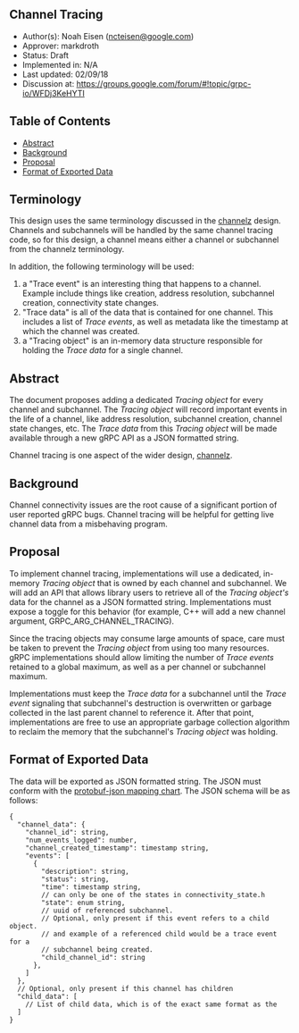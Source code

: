 Channel Tracing
----
* Author(s): Noah Eisen (ncteisen@google.com)
* Approver: markdroth
* Status: Draft
* Implemented in: N/A
* Last updated: 02/09/18
* Discussion at: https://groups.google.com/forum/#!topic/grpc-io/WFDj3KeHYTI

## Table of Contents

  * [Abstract](#abstract)
  * [Background](#background)
  * [Proposal](#proposal)
  * [Format of Exported Data](#format-of-exported-data)

## Terminology

This design uses the same terminology discussed in the [channelz](A14-channelz.md) design. Channels and subchannels will be handled by the same channel tracing code, so for this design, a channel means either a channel or subchannel from the channelz terminology.

In addition, the following terminology will be used:

1.  a "Trace event" is an interesting thing that happens to a channel. Example include things like creation, address resolution, subchannel creation, connectivity state changes.
2. "Trace data" is all of the data that is contained for one channel. This includes a list of _Trace events_, as well as metadata like the timestamp at which the channel was created.
3.  a "Tracing object" is an in-memory data structure responsible for holding the _Trace data_ for a single channel.

## Abstract

The document proposes adding a dedicated _Tracing object_ for every channel and subchannel. The _Tracing object_ will record important events in the life of a channel, like address resolution, subchannel creation, channel state changes, etc. The _Trace data_ from this _Tracing object_ will be made available through a new gRPC API as a JSON formatted string.

Channel tracing is one aspect of the wider design, [channelz](A14-channelz.md).

## Background

Channel connectivity issues are the root cause of a significant portion of user reported gRPC bugs. Channel tracing will be helpful for getting live channel data from a misbehaving program.

## Proposal

To implement channel tracing, implementations will use a dedicated, in-memory _Tracing object_ that is owned by each channel and subchannel. We will add an API that allows library users to retrieve all of the _Tracing object's_ data for the channel as a JSON formatted string. Implementations must expose a toggle for this behavior (for example, C++ will add a new channel argument, GRPC_ARG_CHANNEL_TRACING).

Since the tracing objects may consume large amounts of space, care must be taken to prevent the _Tracing object_ from using too many resources. gRPC implementations should allow limiting the number of _Trace events_ retained to a global maximum, as well as a per channel or subchannel maximum.

Implementations must keep the _Trace data_ for a subchannel until the _Trace event_ signaling that subchannel's destruction is overwritten or garbage collected in the last parent channel to reference it. After that point, implementations are free to use an appropriate garbage collection algorithm to reclaim the memory that the subchannel's _Tracing object_ was holding.


## Format of Exported Data

The data will be exported as JSON formatted string. The JSON must conform with the [protobuf-json mapping chart](https://developers.google.com/protocol-buffers/docs/proto3#json). The JSON schema will be as follows:

```
{
  "channel_data": {
    "channel_id": string,
    "num_events_logged": number,
    "channel_created_timestamp": timestamp string,
    "events": [
      {
        "description": string,
        "status": string,
        "time": timestamp string,
        // can only be one of the states in connectivity_state.h
        "state": enum string,
        // uuid of referenced subchannel.
        // Optional, only present if this event refers to a child object.
        // and example of a referenced child would be a trace event for a
        // subchannel being created.
        "child_channel_id": string
      },
    ]
  },
  // Optional, only present if this channel has children
  "child_data": [
    // List of child data, which is of the exact same format as the
  ]
}
```
